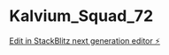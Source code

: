 # Kalvium_Squad_72

[Edit in StackBlitz next generation editor ⚡️](https://stackblitz.com/~/github.com/SHIVAM03669/Kalvium_Squad_72)
